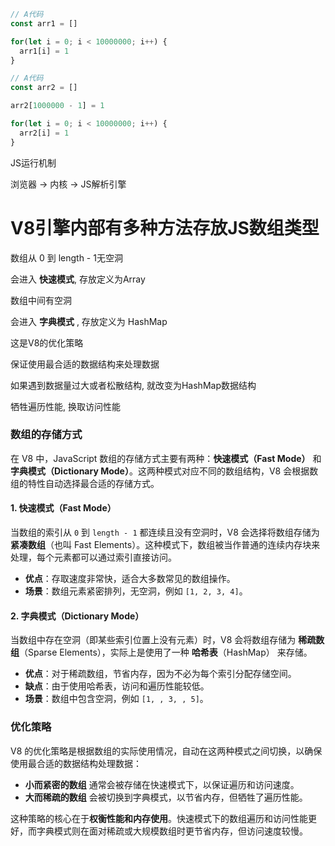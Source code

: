 ```js
// A代码
const arr1 = []

for(let i = 0; i < 10000000; i++) {
  arr1[i] = 1
}
```

```js
// A代码
const arr2 = []

arr2[1000000 - 1] = 1

for(let i = 0; i < 10000000; i++) {
  arr2[i] = 1
}
```

JS运行机制

浏览器 -> 内核 -> JS解析引擎



# V8引擎内部有多种方法存放JS数组类型



数组从 0 到 length - 1无空洞

会进入 **快速模式**, 存放定义为Array



数组中间有空洞

会进入 **字典模式** , 存放定义为 HashMap



这是V8的优化策略

保证使用最合适的数据结构来处理数据

如果遇到数据量过大或者松散结构, 就改变为HashMap数据结构

牺牲遍历性能, 换取访问性能



### 数组的存储方式

在 V8 中，JavaScript 数组的存储方式主要有两种：**快速模式（Fast Mode）** 和 **字典模式（Dictionary Mode）**。这两种模式对应不同的数组结构，V8 会根据数组的特性自动选择最合适的存储方式。

#### 1. 快速模式（Fast Mode）

当数组的索引从 `0` 到 `length - 1` 都连续且没有空洞时，V8 会选择将数组存储为 **紧凑数组**（也叫 Fast Elements）。这种模式下，数组被当作普通的连续内存块来处理，每个元素都可以通过索引直接访问。

- **优点**：存取速度非常快，适合大多数常见的数组操作。
- **场景**：数组元素紧密排列，无空洞，例如 `[1, 2, 3, 4]`。

#### 2. 字典模式（Dictionary Mode）

当数组中存在空洞（即某些索引位置上没有元素）时，V8 会将数组存储为 **稀疏数组**（Sparse Elements），实际上是使用了一种 **哈希表**（HashMap） 来存储。

- **优点**：对于稀疏数组，节省内存，因为不必为每个索引分配存储空间。
- **缺点**：由于使用哈希表，访问和遍历性能较低。
- **场景**：数组中包含空洞，例如 `[1, , 3, , 5]`。

### 优化策略

V8 的优化策略是根据数组的实际使用情况，自动在这两种模式之间切换，以确保使用最合适的数据结构处理数据：

- **小而紧密的数组** 通常会被存储在快速模式下，以保证遍历和访问速度。
- **大而稀疏的数组** 会被切换到字典模式，以节省内存，但牺牲了遍历性能。

这种策略的核心在于**权衡性能和内存使用**。快速模式下的数组遍历和访问性能更好，而字典模式则在面对稀疏或大规模数组时更节省内存，但访问速度较慢。
